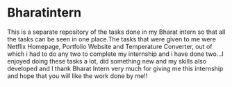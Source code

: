 # Bharatintern
This is a separate repository of the tasks done in my Bharat intern so that all the tasks can be seen in one place.The tasks that were given to me were Netflix Homepage, Portfolio Website and Temperature Converter, out of which i had to do any two to complete my internship and i have done two...I enjoyed doing these tasks a lot, did something new and my skills also developed and I thank Bharat Intern very much for giving me this internship and hope that you will like the work done by me!!
